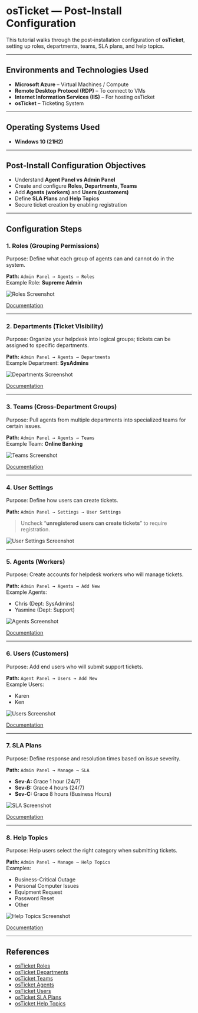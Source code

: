 # osTicket — Post-Install Configuration

This tutorial walks through the post-installation configuration of **osTicket**, setting up roles, departments, teams, SLA plans, and help topics.

---

## Environments and Technologies Used

- **Microsoft Azure** – Virtual Machines / Compute  
- **Remote Desktop Protocol (RDP)** – To connect to VMs  
- **Internet Information Services (IIS)** – For hosting osTicket  
- **osTicket** – Ticketing System

---

## Operating Systems Used

- **Windows 10 (21H2)**  

---

## Post-Install Configuration Objectives

- Understand **Agent Panel vs Admin Panel**
- Create and configure **Roles, Departments, Teams**
- Add **Agents (workers)** and **Users (customers)**
- Define **SLA Plans** and **Help Topics**
- Secure ticket creation by enabling registration

---

## Configuration Steps

### 1. Roles (Grouping Permissions)

Purpose: Define what each group of agents can and cannot do in the system.

**Path:** `Admin Panel → Agents → Roles`  
Example Role: **Supreme Admin**  

![Roles Screenshot](https://github.com/user-attachments/assets/e404676c-1b43-49c2-ac38-7e608afa72e0)

[Documentation](https://docs.osticket.com/en/latest/Admin/Agents/Roles.html)

---

### 2. Departments (Ticket Visibility)

Purpose: Organize your helpdesk into logical groups; tickets can be assigned to specific departments.

**Path:** `Admin Panel → Agents → Departments`  
Example Department: **SysAdmins**

![Departments Screenshot](https://github.com/user-attachments/assets/ac4ec845-8d58-442f-9cc2-960367511f9d)

[Documentation](https://docs.osticket.com/en/latest/Admin/Agents/Departments.html)

---

### 3. Teams (Cross-Department Groups)

Purpose: Pull agents from multiple departments into specialized teams for certain issues.

**Path:** `Admin Panel → Agents → Teams`  
Example Team: **Online Banking**

![Teams Screenshot](https://github.com/user-attachments/assets/69806f19-8906-4cea-b523-fa475f9ac604)


[Documentation](https://docs.osticket.com/en/latest/Admin/Agents/Teams.html)

---

### 4. User Settings

Purpose: Define how users can create tickets.

**Path:** `Admin Panel → Settings → User Settings`  
> Uncheck “**unregistered users can create tickets**” to require registration.

![User Settings Screenshot](https://github.com/user-attachments/assets/06d839b5-4c6c-4504-b015-af8fdcd3e744)

---

### 5. Agents (Workers)

Purpose: Create accounts for helpdesk workers who will manage tickets.

**Path:** `Admin Panel → Agents → Add New`  
Example Agents:  
- Chris (Dept: SysAdmins) 
- Yasmine (Dept: Support) 

![Agents Screenshot](https://github.com/user-attachments/assets/ae439ebd-6386-4a74-8556-7e3ff3049363)

[Documentation](https://docs.osticket.com/en/latest/Admin/Agents/Agents.html)

---

### 6. Users (Customers)

Purpose: Add end users who will submit support tickets.

**Path:** `Agent Panel → Users → Add New`  
Example Users:  
- Karen  
- Ken  

![Users Screenshot](https://github.com/user-attachments/assets/31d5622c-8d7a-485a-bd80-bcb54b81d30d)

[Documentation](https://docs.osticket.com/en/latest/Agent/Users/User%20Directory.html)

---

### 7. SLA Plans

Purpose: Define response and resolution times based on issue severity.

**Path:** `Admin Panel → Manage → SLA`  
- **Sev-A:** Grace 1 hour (24/7)  
- **Sev-B:** Grace 4 hours (24/7)  
- **Sev-C:** Grace 8 hours (Business Hours)

![SLA Screenshot](https://github.com/user-attachments/assets/3f786704-b32f-4c79-a855-3e8d8853630c)

[Documentation](https://docs.osticket.com/en/latest/Admin/Manage/SLA%20Plans.html)

---

### 8. Help Topics

Purpose: Help users select the right category when submitting tickets.

**Path:** `Admin Panel → Manage → Help Topics`  
Examples:  
- Business-Critical Outage  
- Personal Computer Issues  
- Equipment Request  
- Password Reset  
- Other  

![Help Topics Screenshot](https://github.com/user-attachments/assets/31dd9e80-b699-4c41-a7e8-25ff5950b29a)

[Documentation](https://docs.osticket.com/en/latest/Admin/Manage/Help%20Topic.html)

---

## References

- [osTicket Roles](https://docs.osticket.com/en/latest/Admin/Agents/Roles.html)  
- [osTicket Departments](https://docs.osticket.com/en/latest/Admin/Agents/Departments.html)  
- [osTicket Teams](https://docs.osticket.com/en/latest/Admin/Agents/Teams.html)  
- [osTicket Agents](https://docs.osticket.com/en/latest/Admin/Agents/Agents.html)  
- [osTicket Users](https://docs.osticket.com/en/latest/Agent/Users/User%20Directory.html)  
- [osTicket SLA Plans](https://docs.osticket.com/en/latest/Admin/Manage/SLA%20Plans.html)  
- [osTicket Help Topics](https://docs.osticket.com/en/latest/Admin/Manage/Help%20Topic.html)
